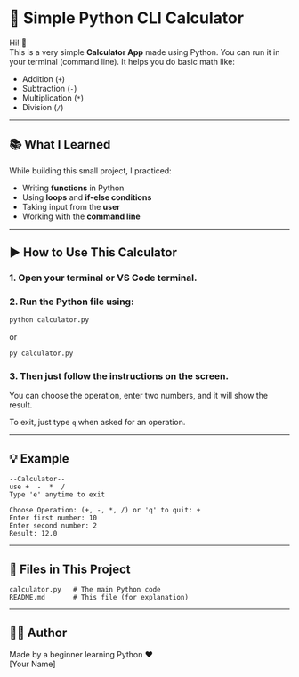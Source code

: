 # 🧮 Simple Python CLI Calculator

Hi! 👋  
This is a very simple **Calculator App** made using Python. You can run it in your terminal (command line). It helps you do basic math like:

- Addition (`+`)
- Subtraction (`-`)
- Multiplication (`*`)
- Division (`/`)

---

## 📚 What I Learned

While building this small project, I practiced:

- Writing **functions** in Python
- Using **loops** and **if-else conditions**
- Taking input from the **user**
- Working with the **command line**

---

## ▶️ How to Use This Calculator

### 1. Open your terminal or VS Code terminal.

### 2. Run the Python file using:

```bash
python calculator.py
```
or

```bash
py calculator.py
```

### 3. Then just follow the instructions on the screen.

You can choose the operation, enter two numbers, and it will show the result.

To exit, just type `q` when asked for an operation.

---

## 💡 Example

```
--Calculator--
use +  -  *  /
Type 'e' anytime to exit

Choose Operation: (+, -, *, /) or 'q' to quit: +
Enter first number: 10
Enter second number: 2
Result: 12.0
```

---

## 🧾 Files in This Project

```
calculator.py   # The main Python code
README.md       # This file (for explanation)
```

---

## 👩‍💻 Author

Made by a beginner learning Python ❤️  
[Your Name]
